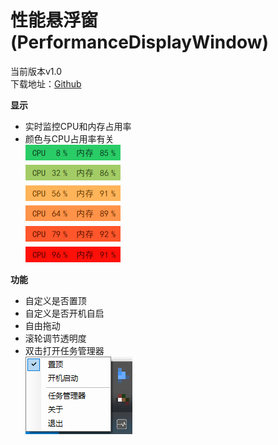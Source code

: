 # 性能悬浮窗(PerformanceDisplayWindow)   
   
当前版本v1.0   
下载地址：[Github](https://github.com/tp1415926535/PerformanceDisplayWindow/raw/main/%E6%80%A7%E8%83%BD%E6%82%AC%E6%B5%AE%E7%AA%97.rar)   
   
    
**显示**
- 实时监控CPU和内存占用率   
- 颜色与CPU占用率有关   
![不同颜色](https://github.com/tp1415926535/PerformanceDisplayWindow/raw/main/%E6%80%A7%E8%83%BD%E6%82%AC%E6%B5%AE%E7%AA%97%E6%88%AA%E5%9B%BE/%E6%80%A7%E8%83%BD%E6%82%AC%E6%B5%AE%E7%AA%97%E9%A2%9C%E8%89%B2.jpg)
   
**功能**   
- 自定义是否置顶   
- 自定义是否开机自启   
- 自由拖动   
- 滚轮调节透明度    
- 双击打开任务管理器    
![右键菜单](https://github.com/tp1415926535/PerformanceDisplayWindow/raw/main/%E6%80%A7%E8%83%BD%E6%82%AC%E6%B5%AE%E7%AA%97%E6%88%AA%E5%9B%BE/%E6%80%A7%E8%83%BD%E6%82%AC%E6%B5%AE%E7%AA%97%E5%8F%B3%E9%94%AE.png)
